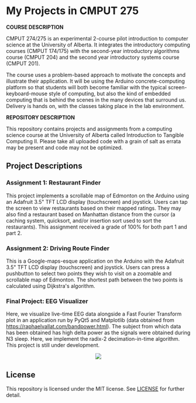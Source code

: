# My Projects in CMPUT 275

**COURSE DESCRIPTION**

CMPUT 274/275 is an experimental 2-course pilot introduction to computer science at the University of Alberta. It integrates the introductory computing courses (CMPUT 174/175) with the second-year introductory algorithms course (CMPUT 204) and the second year introductory systems course (CMPUT 201).

The course uses a problem-based approach to motivate the concepts and illustrate their application. It will be using the Arduino concrete-computing platform so that students will both become familiar with the typical screen-keyboard-mouse style of computing, but also the kind of embedded computing that is behind the scenes in the many devices that surround us. Delivery is hands on, with the classes taking place in the lab environment.

**REPOSITORY DESCRIPTION**

This repository contains projects and assignments from a computing science course at the University of Alberta called Introduction to Tangible Computing II. Please take all uploaded code with a grain of salt as errata may be present and code may not be optimized.

## Project Descriptions

### Assignment 1: Restaurant Finder
This project implements a scrollable map of Edmonton on the Arduino using an Adafruit 3.5" TFT LCD display (touchscreen) and joystick. Users can tap the screen to view restaurants based on their mapped ratings. They may also find a restaurant based on Manhattan distance from the cursor (a caching system, quicksort, and/or insertion sort used to sort the restaurants). This assignment received a grade of 100% for both part 1 and part 2.

### Assignment 2: Driving Route Finder
This is a Google-maps-esque application on the Arduino with the Adafruit 3.5" TFT LCD display (touchscreen) and joystick. Users can press a pushbutton to select two points they wish to visit on a zoomable and scrollable map of Edmonton. The shortest path between the two points is calculated using Dijkstra's algorithm.

### Final Project: EEG Visualizer
Here, we visualize live-time EEG data alongside a Fast Fourier Transform plot in an application run by PyQt5 and Matplotlib (data obtained from https://raphaelvallat.com/bandpower.html). The subject from which data has been obtained has high delta power as the signals were obtained during N3 sleep. Here, we implement the radix-2 decimation-in-time algorithm. This project is still under development.

<p align="center">
  <img style="border-radius:1%" src="https://github.com/tig3r66/CMPUT275/blob/good_copy/eeg_vis.gif?raw=true"/>
</p>

## License
This repository is licensed under the MIT license. See [LICENSE](./LICENSE) for further detail.
